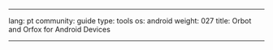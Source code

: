

---

lang: pt
community: guide
type: tools
os: android
weight: 027
title: Orbot and Orfox for Android Devices

---

<stub>

